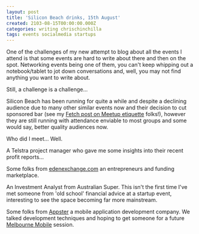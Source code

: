 ```yaml
---
layout: post
title: 'Silicon Beach drinks, 15th August'
created: 2103-08-15T00:00:00.000Z
categories: writing chrischinchilla
tags: events socialmedia startups
---
```


One of the challenges of my new attempt to blog about all the events I attend is that some events are hard to write about there and then on the spot. Networking events being one of them, you can't keep whipping out a notebook/tablet to jot down conversations and, well, you may not find anything you want to write about.

Still, a challenge is a challenge…

Silicon Beach has been running for quite a while and despite a declining audience due to many other similar events now and their decision to cut sponsored bar (see my <a href="https://blog.thefetch.com/2013/08/03/the-golden-rules-of-meetup-etiquette/" target="_blank">Fetch post on Meetup etiquette</a> folks!), however they are still running with attendance enviable to most groups and some would say, better quality audiences now.

Who did I meet… Well.

A Telstra project manager who gave me some insights into their recent profit reports…

Some folks from <a href="https://www.edenexchange.com/" target="_blank">edenexchange.com</a> an entrepreneurs and funding marketplace.

An Investment Analyst from Australian Super. This isn't the first time I've met someone from 'old school' financial advice at a startup event, interesting to see the space becoming far more mainstream.

Some folks from <a href="https://www.appster.com.au/" target="_blank">Appster</a> a mobile application development company. We talked development techniques and hoping to get someone for a future <a href="https://www.meetup.com/Melbournemobile" target="_blank">Melbourne Mobile</a> session.
